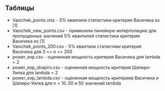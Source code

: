 ## Таблицы 
* Vasichek_points.xlsx - 5% квантили статистики критерия Васичека из [1]
* Vasichek_new_points.csv - применили линейную интерполяцию для пропущенных значений 5% квантилей статистики критерия Васичека из [1]
* Vasichek_points_200.csv - 5% квантили статистики критерия Васичека для 3 <= n <= 200
* power_exp.csv - оцененная мощность критерия Васичека для lambda = 2
* power_exp_shapiro.csv - оцененная мощность критерия Шапиро-Уилка для lambda = 2
* power_exp_lambda.csv - оцененная мощность критериев Васичека и Шапиро-Уилка для n = 10..50 и 50 значений lambda
  
